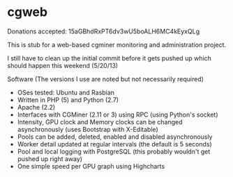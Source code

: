 cgweb
=====
Donations accepted: 15aGBhdRxPT6dv3wU5boALH6MC4kEyxQLg

This is stub for a web-based cgminer monitoring and administration project.  

I still have to clean up the initial commit before it gets pushed up which should happen this weekend (5/20/13)


Software (The versions I use are noted but not necessarily required)
* OSes tested: Ubuntu and Rasbian
* Written in PHP (5) and Python (2.7)
* Apache (2.2)
* Interfaces with CGMiner (2.11 or 3) using RPC (using Python's socket)
* Intensity, GPU clock and Memory clocks can be changed asynchronously (uses Bootstrap with X-Editable)
* Pools can be added, deleted, enabled and disabled asynchronously
* Worker detail updated at regular intervals (the default is 5 seconds)
* Pool and local logging with PostgreSQL (this probably wouldn't get pushed up right away)
* One simple speed per GPU graph using Highcharts

